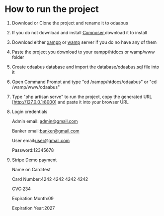 # How to run the project

1. Download or Clone the project and rename it to odaabus

2. If you do not download and  install <a href="https://getcomposer.org/Composer-Setup.exe">Composer</a>,download it to install

3. Download either <a href="https://www.apachefriends.org/download.html">xampp</a> or <a href="https://sourceforge.net/projects/wampserver/">wamp</a> server if you do no have any of them

4. Paste the project you download to your xampp/htdocs or wamp/www folder

5. Create odaabus database and import the database/odaabus.sql file into it

6. Open Command Prompt and type "cd /xampp/htdocs/odaabus" or "cd /wamp/www/odaabus"

7. Type "php artisan serve" to run the project, copy the generated URL [http://127.0.0.1:8000] and paste it into your browser URL

8. Login credentials
  
   Admin
   email: admin@gmail.com
   
   Banker
   email:banker@gmail.com
   
   User
   email:user@gmail.com
   
   Password:12345678

9. Stripe Demo payment
   
      Name on Card:test
   
      Card Number:4242 4242 4242 4242
   
      CVC:234
   
      Expiration Month:09
   
      Expiration Year:2027
